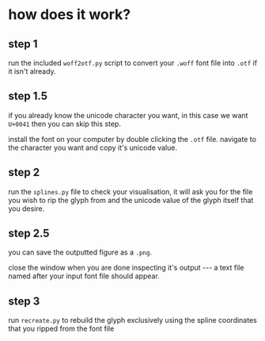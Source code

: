 # how does it work?

## step 1
run the included `woff2otf.py` script to convert your `.woff` font file into `.otf` if it isn't already.

## step 1.5

if you already know the unicode character you want, in this case we want `U+0041` then you can skip this step.

install the font on your computer by double clicking the `.otf` file. navigate to the character you want and copy it's unicode value.

## step 2

run the `splines.py` file to check your visualisation, it will ask you for the file you wish to rip the glyph from and the unicode value of the glyph itself that you desire.

## step 2.5

you can save the outputted figure as a `.png`. 

close the window when you are done inspecting it's output --- a text file named after your input font file should appear.

## step 3

run `recreate.py` to rebuild the glyph exclusively using the spline coordinates that you ripped from the font file
